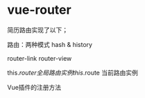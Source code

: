 # vue-router
简历路由实现了以下；

路由：两种模式 hash & history

router-link router-view

this.$router 全局路由实例 this.$route 当前路由实例

Vue插件的注册方法
